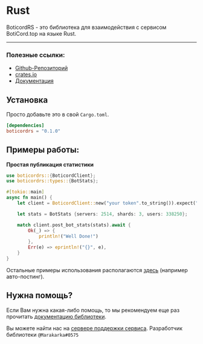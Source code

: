 # Rust
BoticordRS - это библиотека для взаимодействия с сервисом BotiCord.top на языке Rust.

____

### Полезные ссылки:

- [Github-Репозиторий](https://github.com/boticord/boticordrs) 
- [crates.io](https://crates.io/crates/boticordrs) 
- [Документация](https://docs.rs/boticordrs) 


## Установка

Просто добавьте это в свой `Cargo.toml`.

```toml
[dependencies]
boticordrs = "0.1.0"
```

## Примеры работы:
**Простая публикация статистики**

```rs
use boticordrs::{BoticordClient};
use boticordrs::types::{BotStats};

#[tokio::main]
async fn main() {
    let client = BoticordClient::new("your token".to_string()).expect("failed client");

    let stats = BotStats {servers: 2514, shards: 3, users: 338250};

    match client.post_bot_stats(stats).await {
        Ok(_) => {
            println!("Well Done!")
        },
        Err(e) => eprintln!("{}", e),
    }
}
```

Остальные примеры использования располагаются [здесь](https://github.com/boticord/boticordrs/tree/master/examples) (например авто-постинг).

## Нужна помощь?

Если Вам нужна какая-либо помощь, то мы рекомендуем еще раз прочитать [документацию библиотеки](https://docs.rs/boticordrs).

Вы можете найти нас на [сервере поддержки сервиса](https://boticord.top/discord). Разработчик библиотеки `@Marakarka#0575`
